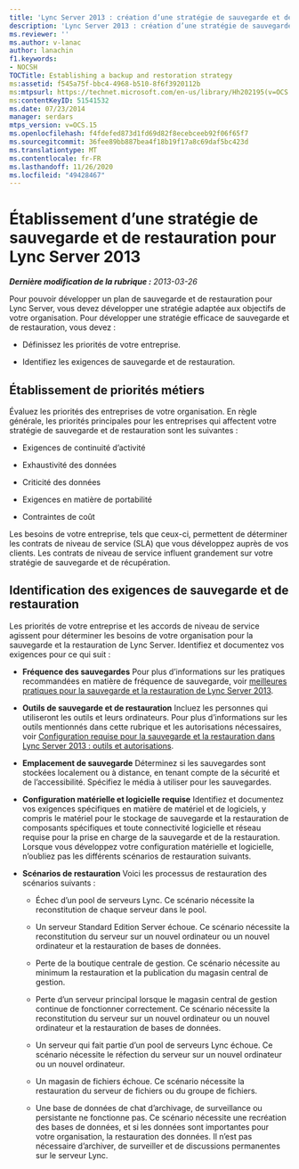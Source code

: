 ```yaml
---
title: 'Lync Server 2013 : création d’une stratégie de sauvegarde et de restauration'
description: 'Lync Server 2013 : création d’une stratégie de sauvegarde et de restauration.'
ms.reviewer: ''
ms.author: v-lanac
author: lanachin
f1.keywords:
- NOCSH
TOCTitle: Establishing a backup and restoration strategy
ms:assetid: f545a75f-bbc4-4968-b510-8f6f3920112b
ms:mtpsurl: https://technet.microsoft.com/en-us/library/Hh202195(v=OCS.15)
ms:contentKeyID: 51541532
ms.date: 07/23/2014
manager: serdars
mtps_version: v=OCS.15
ms.openlocfilehash: f4fdefed873d1fd69d82f8ecebceeb92f06f65f7
ms.sourcegitcommit: 36fee89bb887bea4f18b19f17a8c69daf5bc423d
ms.translationtype: MT
ms.contentlocale: fr-FR
ms.lasthandoff: 11/26/2020
ms.locfileid: "49428467"
---
```

# <a name="establishing-a-backup-and-restoration-strategy-for-lync-server-2013"></a>Établissement d’une stratégie de sauvegarde et de restauration pour Lync Server 2013

<div data-xmlns="http://www.w3.org/1999/xhtml">

<div class="topic" data-xmlns="http://www.w3.org/1999/xhtml" data-msxsl="urn:schemas-microsoft-com:xslt" data-cs="https://msdn.microsoft.com/">

<div data-asp="https://msdn2.microsoft.com/asp">



</div>

<div id="mainSection">

<div id="mainBody">

<span> </span>

_**Dernière modification de la rubrique :** 2013-03-26_

Pour pouvoir développer un plan de sauvegarde et de restauration pour Lync Server, vous devez développer une stratégie adaptée aux objectifs de votre organisation. Pour développer une stratégie efficace de sauvegarde et de restauration, vous devez :

  - Définissez les priorités de votre entreprise.

  - Identifiez les exigences de sauvegarde et de restauration.

<div>

## <a name="establishing-business-priorities"></a>Établissement de priorités métiers

Évaluez les priorités des entreprises de votre organisation. En règle générale, les priorités principales pour les entreprises qui affectent votre stratégie de sauvegarde et de restauration sont les suivantes :

  - Exigences de continuité d’activité

  - Exhaustivité des données

  - Criticité des données

  - Exigences en matière de portabilité

  - Contraintes de coût

Les besoins de votre entreprise, tels que ceux-ci, permettent de déterminer les contrats de niveau de service (SLA) que vous développez auprès de vos clients. Les contrats de niveau de service influent grandement sur votre stratégie de sauvegarde et de récupération.

</div>

<div>

## <a name="identifying-backup-and-restoration-requirements"></a>Identification des exigences de sauvegarde et de restauration

Les priorités de votre entreprise et les accords de niveau de service agissent pour déterminer les besoins de votre organisation pour la sauvegarde et la restauration de Lync Server. Identifiez et documentez vos exigences pour ce qui suit :

  - **Fréquence des sauvegardes**   Pour plus d’informations sur les pratiques recommandées en matière de fréquence de sauvegarde, voir [meilleures pratiques pour la sauvegarde et la restauration de Lync Server 2013](lync-server-2013-best-practices-for-backup-and-restoration.md).

  - **Outils de sauvegarde et de restauration**   Incluez les personnes qui utiliseront les outils et leurs ordinateurs. Pour plus d’informations sur les outils mentionnés dans cette rubrique et les autorisations nécessaires, voir [Configuration requise pour la sauvegarde et la restauration dans Lync Server 2013 : outils et autorisations](lync-server-2013-backup-and-restoration-requirements-tools-and-permissions.md).

  - **Emplacement de sauvegarde**   Déterminez si les sauvegardes sont stockées localement ou à distance, en tenant compte de la sécurité et de l’accessibilité. Spécifiez le média à utiliser pour les sauvegardes.

  - **Configuration matérielle et logicielle requise**   Identifiez et documentez vos exigences spécifiques en matière de matériel et de logiciels, y compris le matériel pour le stockage de sauvegarde et la restauration de composants spécifiques et toute connectivité logicielle et réseau requise pour la prise en charge de la sauvegarde et de la restauration. Lorsque vous développez votre configuration matérielle et logicielle, n’oubliez pas les différents scénarios de restauration suivants.

  - **Scénarios de restauration**   Voici les processus de restauration des scénarios suivants :
    
      - Échec d’un pool de serveurs Lync. Ce scénario nécessite la reconstitution de chaque serveur dans le pool.
    
      - Un serveur Standard Edition Server échoue. Ce scénario nécessite la reconstitution du serveur sur un nouvel ordinateur ou un nouvel ordinateur et la restauration de bases de données.
    
      - Perte de la boutique centrale de gestion. Ce scénario nécessite au minimum la restauration et la publication du magasin central de gestion.
    
      - Perte d’un serveur principal lorsque le magasin central de gestion continue de fonctionner correctement. Ce scénario nécessite la reconstitution du serveur sur un nouvel ordinateur ou un nouvel ordinateur et la restauration de bases de données.
    
      - Un serveur qui fait partie d’un pool de serveurs Lync échoue. Ce scénario nécessite le réfection du serveur sur un nouvel ordinateur ou un nouvel ordinateur.
    
      - Un magasin de fichiers échoue. Ce scénario nécessite la restauration du serveur de fichiers ou du groupe de fichiers.
    
      - Une base de données de chat d’archivage, de surveillance ou persistante ne fonctionne pas. Ce scénario nécessite une recréation des bases de données, et si les données sont importantes pour votre organisation, la restauration des données. Il n’est pas nécessaire d’archiver, de surveiller et de discussions permanentes sur le serveur Lync.

</div>

</div>

<span> </span>

</div>

</div>

</div>

